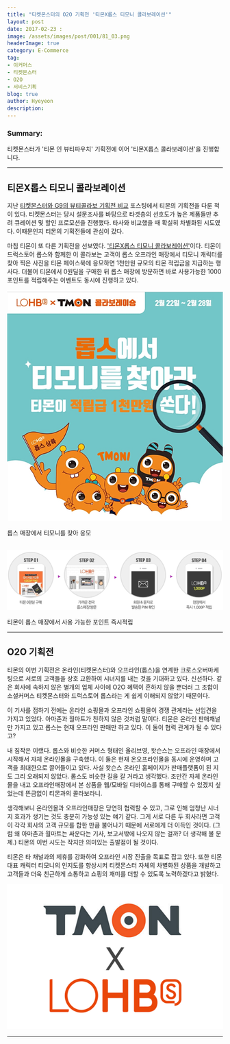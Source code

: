 ```yaml
---
title: "티켓몬스터의 O2O 기획전 '티몬X롭스 티모니 콜라보레이션'"
layout: post
date: 2017-02-23 :
image: /assets/images/post/001/81_03.png
headerImage: true
category: E-Commerce
tag:
- 이커머스
- 티켓몬스터
- O2O
- 서비스기획
blog: true
author: Hyeyeon
description:
---
```


### Summary:

티켓몬스터가 '티몬 인 뷰티파우치' 기획전에 이어 '티몬X롭스 콜라보레이션'을 진행합니다.

---

## 티몬X롭스 티모니 콜라보레이션

지난 [티켓몬스터와 G9의 뷰티콜라보 기획전 비교](https://imyeonn.github.io/e-commerce/77/) 포스팅에서 티몬의 기획전을 다룬 적이 있다. 티켓몬스터는 당시 설문조사를 바탕으로 타겟층의 선호도가 높은 제품들만 추려 큐레이션 및 할인 프로모션을 진행했다. 타사와 비교했을 때 확실히 차별화된 시도였다. 이때문인지 티몬의 기획전들에 관심이 갔다.

마침 티몬이 또 다른 기획전을 선보였다. ['티몬X롭스 티모니 콜라보레이션'](http://www.ticketmonster.co.kr/deal/507038830)이다. 티몬이 드럭스토어 롭스와 함께한 이 콜라보는 고객이 롭스 오프라인 매장에서 티모니 캐릭터를 찾아 찍은 사진을 티몬 페이스북에 응모하면 1천만원 규모의 티몬 적립금을 지급하는 행사다. 더불어 티몬에서 0원딜을 구매한 뒤 롭스 매장에 방문하면 바로 사용가능한 1000포인트를 적립해주는 이벤트도 동시에 진행하고 있다.

![pic1](/assets/images/post/001/81_01.jpg)
<figcaption class="caption">롭스 매장에서 티모니를 찾아 응모</figcaption>

<br>

![pic2](/assets/images/post/001/81_02.jpg)
<figcaption class="caption">티몬이 롭스 매장에서 사용 가능한 포인트 즉시적립</figcaption>

---

## O2O 기획전

티몬의 이번 기획전은 온라인(티켓몬스터)와 오프라인(롭스)을 연계한 크로스오버마케팅으로 서로의 고객들을 상호 교환하여 시너지를 내는 것을 기대하고 있다. 신선하다. 같은 회사에 속하지 않은 별개의 업체 사이에 O2O 혜택이 흔하지 않을 뿐더러 그 조합이 소셜커머스 티켓몬스터와 드럭스토어 롭스라는 게 쉽게 이해되지 않았기 때문이다.

이 기사를 접하기 전에는 온라인 쇼핑몰과 오프라인 쇼핑몰이 경쟁 관계라는 선입견을 가지고 있었다. 아마존과 월마트가 친하지 않은 것처럼 말이다. 티몬은 온라인 판매채널만 가지고 있고 롭스는 현재 오프라인 판매만 하고 있다. 이 둘이 협력 관계가 될 수 있다고?

내 짐작은 이랬다. 롭스와 비슷한 커머스 형태인 올리브영, 왓슨스는 오프라인 매장에서 시작해서 자체 온라인몰을 구축했다. 이 둘은 현재 온오프라인몰을 동시에 운영하며 고객을 최대한으로 끌어들이고 있다. 사실 왓슨스 온라인 홈페이지가 판매플랫폼이 된 지도 그리 오래되지 않았다. 롭스도 비슷한 길을 갈 거라고 생각했다. 조만간 자체 온라인몰을 내고 오프라인매장에서 본 상품을 웹/모바일 디바이스를 통해 구매할 수 있겠지 싶었는데 뜬금없이 티몬과의 콜라보라니.

생각해보니 온라인몰과 오프라인매장은 당연히 협력할 수 있고, 그로 인해 엄청난 시너지 효과가 생기는 것도 충분히 가능성 있는 얘기 같다. 그게 서로 다른 두 회사라면 고객이 각각 회사의 고객 규모를 합한 만큼 불어나기 때문에 서로에게 더 이득인 것이다. (그럼 왜 아마존과 월마트는 싸운다는 기사, 보고서밖에 나오지 않는 걸까? 더 생각해 볼 문제.) 티몬의 이번 시도는 작지만 의미있는 출발점이 될 것이다.

티몬은 타 채널과의 제휴를 강화하여 오프라인 시장 진출을 목표로 잡고 있다. 또한 티몬 대표 캐릭터 티모니의 인지도를 향상시켜 티켓몬스터 자체의 차별화된 상품을 개발하고 고객들과 더욱 친근하게 소통하고 쇼핑의 재미를 더할 수 있도록 노력하겠다고 밝혔다.

![pic3](/assets/images/post/001/81_03.png)

---
